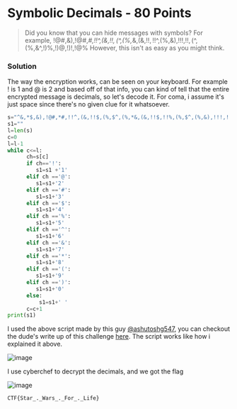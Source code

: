 # Symbolic Decimals - 80 Points
> Did you know that you can hide messages with symbols? For example, !@#$%^&*( is 123456789!<br /> Now Try: ^&,*$,&),!@#,*#,!!^,(&,!!$,(%,$^,(%,*&,(&,!!$,!!%,(%,$^,(%,&),!!!,!!$,(%,$^,(%,&^,!)%,!)@,!)!,!@% However, this isn't as easy as you might think.
### Solution
The way the encryption works, can be seen on your keyboard. For example ! is 1 and @ is 2 and based off of that info, you can kind of tell that the entire encrypted message is decimals, so let's decode it. For coma, i assume it's just space since there's no given clue for it whatsoever.
```py
s="^&,*$,&),!@#,*#,!!^,(&,!!$,(%,$^,(%,*&,(&,!!$,!!%,(%,$^,(%,&),!!!,!!$,(%,$^,(%,&^,!)%,!)@,!)!,!@%"
s1=""
l=len(s)
c=0
l=l-1
while c<=l:
      ch=s[c]
      if ch=='!':
         s1=s1 +'1'
      elif ch =='@':
         s1=s1+'2'
      elif ch =='#':
         s1=s1+'3'
      elif ch =='$':
         s1=s1+'4'
      elif ch =='%':
         s1=s1+'5'
      elif ch =='^':
         s1=s1+'6'
      elif ch =='&':
         s1=s1+'7'
      elif ch =='*':
         s1=s1+'8'
      elif ch =='(':
         s1=s1+'9'
      elif ch ==')':
         s1=s1+'0'
      else:
          s1=s1+' '
      c=c+1
print(s1)
```
I used the above script made by this guy [@ashutoshg547](https://ashutoshg547.medium.com/?source=post_page---byline--c6ee24bba391--------------------------------), you can checkout the dude's write up of this challenge [here](https://ashutoshg547.medium.com/symbolic-decimals-ctflearn-c6ee24bba391). The script works like how i explained it above.

![image](https://github.com/user-attachments/assets/1a03bdc5-a13f-4ebd-9aa3-ff4cb0a2f94b)

I use cyberchef to decrypt the decimals, and we got the flag

![image](https://github.com/user-attachments/assets/d8658445-7202-4a37-b5f9-97029ab5f9c4)
```
CTF{Star_._Wars_._For_._Life}
```
